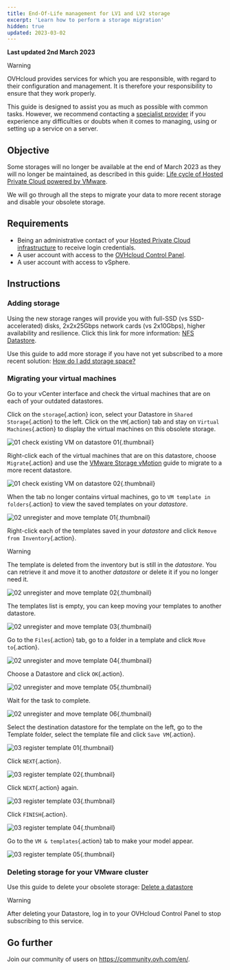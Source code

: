 ```yaml
---
title: End-Of-Life management for LV1 and LV2 storage
excerpt: 'Learn how to perform a storage migration'
hidden: true
updated: 2023-03-02
---
```


**Last updated 2nd March 2023**

> [!warning]
> OVHcloud provides services for which you are responsible, with regard to their configuration and management. It is therefore your responsibility to ensure that they work properly.
>
> This guide is designed to assist you as much as possible with common tasks. However, we recommend contacting a [specialist provider](https://partner.ovhcloud.com/en-gb/directory/) if you experience any difficulties or doubts when it comes to managing, using or setting up a service on a server.
>

## Objective

Some storages will no longer be available at the end of March 2023 as they will no longer be maintained, as described in this guide: [Life cycle of Hosted Private Cloud powered by VMware](/pages/cloud/private-cloud/lifecycle_policy#datastores-stockage).

We will go through all the steps to migrate your data to more recent storage and disable your obsolete storage.

## Requirements

- Being an administrative contact of your [Hosted Private Cloud infrastructure](https://www.ovhcloud.com/en-gb/enterprise/products/hosted-private-cloud/) to receive login credentials.
- A user account with access to the [OVHcloud Control Panel](https://www.ovh.com/auth/?action=gotomanager&from=https://www.ovh.co.uk/&ovhSubsidiary=GB).
- A user account with access to vSphere.

## Instructions

### Adding storage

Using the new storage ranges will provide you with full-SSD (vs SSD-accelerated) disks, 2x2x25Gbps network cards (vs 2x10Gbps), higher availability and resilience. Click this link for more information: [NFS Datastore](https://www.ovhcloud.com/en-gb/enterprise/products/hosted-private-cloud/datastores-nfs/).

Use this guide to add more storage if you have not yet subscribed to a more recent solution: [How do I add storage space?](/pages/cloud/private-cloud/how_to_add_storage)

### Migrating your virtual machines

Go to your vCenter interface and check the virtual machines that are on each of your outdated datastores.

Click on the `storage`{.action} icon, select your Datastore in `Shared Storage`{.action} to the left. Click on the `VM`{.action} tab and stay on `Virtual Machines`{.action} to display the virtual machines on this obsolete storage.

![01 check existing VM on datastore 01](images/01-check-existing-vm-on-datastore01.png){.thumbnail}

Right-click each of the virtual machines that are on this datastore, choose `Migrate`{.action} and use the [VMware Storage vMotion](/pages/cloud/private-cloud/vmware_storage_vmotion#finalising-the-operation) guide to migrate to a more recent datastore.

![01 check existing VM on datastore 02](images/01-check-existing-vm-on-datastore02.png){.thumbnail}

When the tab no longer contains virtual machines, go to `VM template in folders`{.action} to view the saved templates on your *datastore*.

![02 unregister and move template 01](images/02-unregister-and-move-template01.png){.thumbnail}

Right-click each of the templates saved in your *datastore* and click `Remove from Inventory`{.action}.

> [!warning]
> The template is deleted from the inventory but is still in the *datastore*. You can retrieve it and move it to another *datastore* or delete it if you no longer need it.
>

![02 unregister and move template 02](images/02-unregister-and-move-template02.png){.thumbnail}

The templates list is empty, you can keep moving your templates to another datastore.

![02 unregister and move template 03](images/02-unregister-and-move-template03.png){.thumbnail}

Go to the `Files`{.action} tab, go to a folder in a template and click `Move to`{.action}.

![02 unregister and move template 04](images/02-unregister-and-move-template04.png){.thumbnail}

Choose a Datastore and click `OK`{.action}.

![02 unregister and move template 05](images/02-unregister-and-move-template05.png){.thumbnail}

Wait for the task to complete.

![02 unregister and move template 06](images/02-unregister-and-move-template06.png){.thumbnail}

Select the destination datastore for the template on the left, go to the Template folder, select the template file and click `Save VM`{.action}.

![03 register template 01](images/03-register-template01.png){.thumbnail}

Click `NEXT`{.action}.

![03 register template 02](images/03-register-template02.png){.thumbnail}

Click `NEXT`{.action} again.

![03 register template 03](images/03-register-template03.png){.thumbnail}

Click `FINISH`{.action}.

![03 register template 04](images/03-register-template04.png){.thumbnail}

Go to the `VM & templates`{.action} tab to make your model appear.

![03 register template 05](images/03-register-template05.png){.thumbnail}

### Deleting storage for your VMware cluster

Use this guide to delete your obsolete storage: [Delete a datastore](/pages/cloud/private-cloud/delete_datastore)

> [!warning]
> After deleting your Datastore, log in to your OVHcloud Control Panel to stop subscribing to this service.
>

## Go further

Join our community of users on <https://community.ovh.com/en/>.
